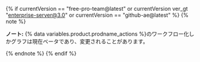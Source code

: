 {% if currentVersion == "free-pro-team@latest" or currentVersion ver_gt "enterprise-server@3.0" or currentVersion == "github-ae@latest" %}
{% note %}

**ノート:** {% data variables.product.prodname_actions %}のワークフロー化しかグラフは現在ベータであり、変更されることがあります。

{% endnote %}
{% endif %}
